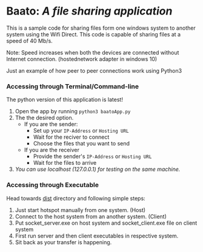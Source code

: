 
# Baato: _A file sharing application_

This is a sample code for sharing files form one windows system to another system using the Wifi Direct.
This code is capable of sharing files at a speed of 40 Mb/s.

Note: Speed increases when both the devices are connected without Internet connection. (hostednetwork adapter in windows 10)

Just an example of how peer to peer connections work using Python3

### Accessing through Terminal/Command-line  
The python version of this application is latest!  

1. Open the app by running ```python3 baatoApp.py```  
2. The the desired option.
    - If you are the sender:  
        - Set up your `IP-Address` or `Hosting URL`  
        - Wait for the reciver to connect  
        - Choose the files that you want to send  
    - If you are the receiver  
        - Provide the sender's `IP-Address` or `Hosting URL`  
        - Wait for the files to arrive  
3. _You can use localhost (127.0.0.1) for testing on the same machine._  

### Accessing through Executable  
Head towards [dist](dist/) directory and following simple steps:  
1. Just start hotspot manually from one system. (Host)
2. Connect to the host system from an another system. (Client)
3. Put socket_server.exe on host system and socket_client.exe file on client system
4. First run server and then client executables in respective system.
5. Sit back as your transfer is happening.

